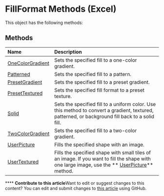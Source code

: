 
# FillFormat Methods (Excel)
This object has the following methods:

## Methods



|**Name**|**Description**|
|:-----|:-----|
| [OneColorGradient](dc44ddab-7aee-acd9-1008-1a9bbae13829.md)|Sets the specified fill to a one-color gradient.|
| [Patterned](661426fa-ede7-8f15-29ed-42c283e50799.md)|Sets the specified fill to a pattern.|
| [PresetGradient](0bcebb14-7f39-d20c-6701-76355c212f99.md)|Sets the specified fill to a preset gradient.|
| [PresetTextured](44661e53-9aee-7abd-6a6e-b6cb0a97ee2d.md)|Sets the specified fill format to a preset texture.|
| [Solid](5db7e000-7449-6bbc-192f-8b718ccffac6.md)|Sets the specified fill to a uniform color. Use this method to convert a gradient, textured, patterned, or background fill back to a solid fill.|
| [TwoColorGradient](52b66d42-3489-365a-7c9e-368c27f45488.md)|Sets the specified fill to a two-color gradient.|
| [UserPicture](2096768a-7836-8445-c959-73cf3672fd32.md)|Fills the specified shape with an image.|
| [UserTextured](8c8e7569-50e9-fec5-9c0e-195b26f9394c.md)|Fills the specified shape with small tiles of an image. If you want to fill the shape with one large image, use the  ** [UserPicture](2096768a-7836-8445-c959-73cf3672fd32.md)** method.|

****   **Contribute to this article**Want to edit or suggest changes to this content? You can edit and submit changes to  [this article](https://github.com/jhershey00/VBA_Excel_Test/OpenXMLCon/articles/2baa4ac9-e5cf-4bb6-a76f-472883f61500.md) using GitHub.

